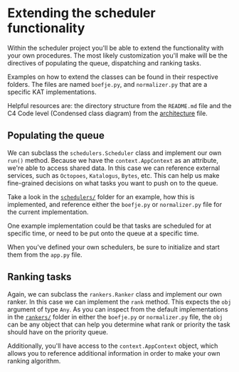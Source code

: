 # Extending the scheduler functionality

Within the scheduler project you'll be able to extend the functionality with
your own procedures. The most likely customization you'll make will be
the directives of populating the queue, dispatching and ranking tasks.

Examples on how to extend the classes can be found in their respective folders.
The files are named `boefje.py`, and `normalizer.py` that are a specific KAT
implementations.

Helpful resources are: the directory structure from the `README.md` file and
the C4 Code level (Condensed class diagram) from the
[architecture](https://github.com/minvws/nl-kat-coordination/tree/main/mula/docs/architecture.md)
file.

## Populating the queue

We can subclass the `schedulers.Scheduler` class and implement our own `run()`
method. Because we have the `context.AppContext` as an attribute, we're able to
access shared data. In this case we can reference external services, such as
`Octopoes`, `Katalogus`, `Bytes`, etc. This can help us make fine-grained
decisions on what tasks you want to push on to the queue.

Take a look in the [`schedulers/`](schedulers/) folder for an example, how
this is implemented, and reference either the `boefje.py` or `normalizer.py`
file for the current implementation.

One example implementation could be that tasks are scheduled for at specific
time, or need to be put onto the queue at a specific time.

When you've defined your own schedulers, be sure to initialize and start them
from the `app.py` file. 

## Ranking tasks

Again, we can subclass the `rankers.Ranker` class and implement our own ranker.
In this case we can implement the `rank` method. This expects the `obj`
argument of type `Any`. As you can inspect from the default implementations
in the [`rankers/`](rankers/) folder in either the `boefje.py` or `normalizer.py`
file, the `obj` can be any object that can help you determine what rank or
priority the task should have on the priority queue.

Additionally, you'll have access to the `context.AppContext` object, which
allows you to reference additional information in order to make your own
ranking algorithm.

